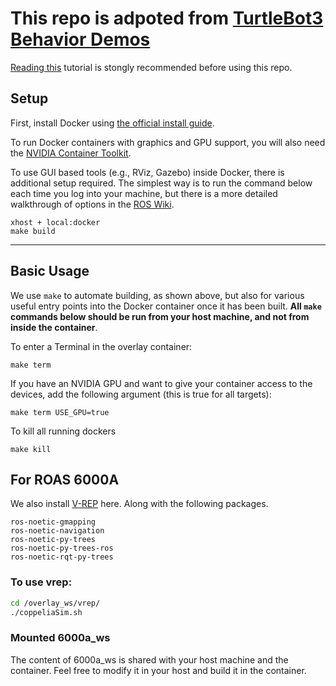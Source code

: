 # This repo is adpoted from [TurtleBot3 Behavior Demos](https://github.com/sea-bass/turtlebot3_behavior_demos)
[Reading this](https://roboticseabass.com/2021/04/21/docker-and-ros/) tutorial is stongly recommended before using this repo.

## Setup
First, install Docker using [the official install guide](https://docs.docker.com/engine/install/ubuntu/).

To run Docker containers with graphics and GPU support, you will also need the [NVIDIA Container Toolkit](https://github.com/NVIDIA/nvidia-docker).

To use GUI based tools (e.g., RViz, Gazebo) inside Docker, there is additional setup required. The simplest way is to run the command below each time you log into your machine, but there is a more detailed walkthrough of options in the [ROS Wiki](http://wiki.ros.org/docker/Tutorials/GUI).

```
xhost + local:docker
make build
```

---

## Basic Usage
We use `make` to automate building, as shown above, but also for various useful entry points into the Docker container once it has been built. **All `make` commands below should be run from your host machine, and not from inside the container**.

To enter a Terminal in the overlay container:

```
make term
```

If you have an NVIDIA GPU and want to give your container access to the devices, add the following argument (this is true for all targets):

```
make term USE_GPU=true
```

To kill all running dockers
```
make kill
```

## For ROAS 6000A
We also install [V-REP](https://www.coppeliarobotics.com/) here. Along with the following packages.

```
ros-noetic-gmapping 
ros-noetic-navigation 
ros-noetic-py-trees 
ros-noetic-py-trees-ros 
ros-noetic-rqt-py-trees
```

### To use vrep:
```bash
cd /overlay_ws/vrep/
./coppeliaSim.sh 
```

### Mounted 6000a_ws
The content of 6000a_ws is shared with your host machine and the container. Feel free to modify it in your host and build it in the container.